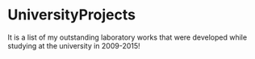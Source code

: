 # UniversityProjects
It is a list of my outstanding laboratory works that were developed while studying at the university in 2009-2015!
